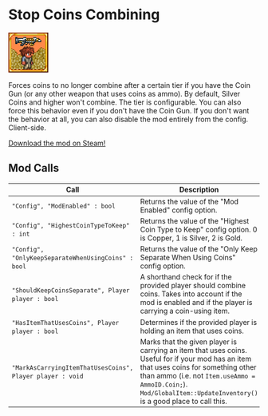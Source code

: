 # Stop Coins Combining

![Stop Coins Combining mod icon](icon.png)

Forces coins to no longer combine after a certain tier if you have the Coin Gun (or any other weapon that uses coins as ammo).
By default, Silver Coins and higher won't combine. The tier is configurable. You can also force this behavior even if you don't have the Coin Gun. If you don't want the behavior at all, you can also disable the mod entirely from the config.
Client-side.

[Download the mod on Steam!](https://steamcommunity.com/sharedfiles/filedetails/?id=3112344224)

## Mod Calls

| Call | Description | Example
| --- | --- | --- |
| `"Config", "ModEnabled" : bool` | Returns the value of the "Mod Enabled" config option. | `if ((bool)mod.Call("Config", "ModEnabled"))` |
| `"Config", "HighestCoinTypeToKeep" : int` | Returns the value of the "Highest Coin Type to Keep" config option. 0 is Copper, 1 is Silver, 2 is Gold. | `if ((int)mod.Call("Config", "HighestCoinTypeToKeep") == 1)` |
| `"Config", "OnlyKeepSeparateWhenUsingCoins" : bool` | Returns the value of the "Only Keep Separate When Using Coins" config option. | `if ((bool)mod.Call("Config", "OnlyKeepSeparateWhenUsingCoins"))` |
| `"ShouldKeepCoinsSeparate", Player player : bool` | A shorthand check for if the provided player should combine coins. Takes into account if the mod is enabled and if the player is carrying a coin-using item. | `if ((bool)mod.Call("ShouldKeepCoinsSeparate", player))` |
| `"HasItemThatUsesCoins", Player player : bool` | Determines if the provided player is holding an item that uses coins. | `if ((bool)mod.Call("HasItemThatUsesCoins", player))` |
| `"MarkAsCarryingItemThatUsesCoins", Player player : void` | Marks that the given player is carrying an item that uses coins. Useful for if your mod has an item that uses coins for something other than ammo (i.e. not `Item.useAmmo = AmmoID.Coin;`). `Mod/GlobalItem::UpdateInventory()` is a good place to call this. | `mod.Call("MarkAsCarryingItemThatUsesCoins", player);` |